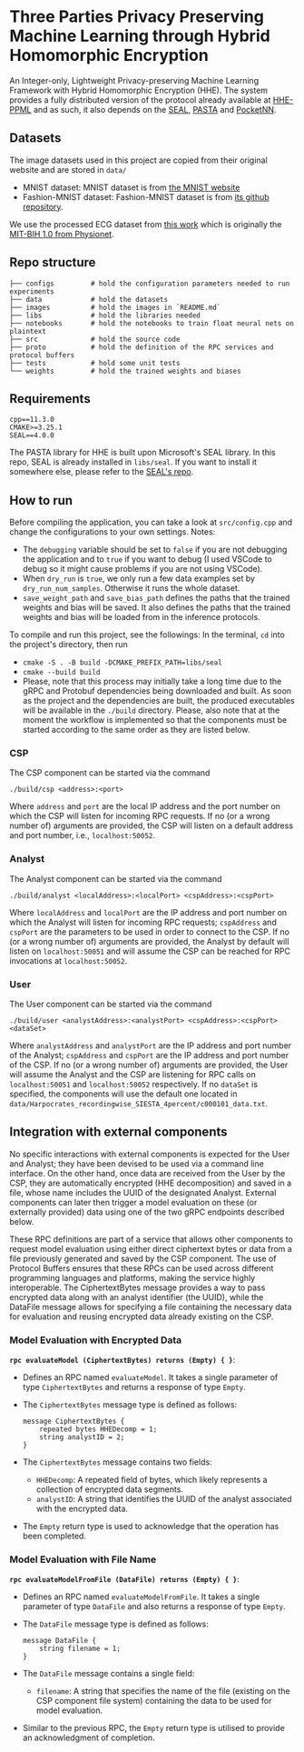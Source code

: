 # Three Parties Privacy Preserving Machine Learning through Hybrid Homomorphic Encryption

An Integer-only, Lightweight Privacy-preserving Machine Learning Framework with Hybrid Homomorphic Encryption (HHE). The system provides a fully distributed version of the protocol already available at [HHE-PPML](https://github.com/iammrgenie/hhe_ppml)
and as such, it also depends on the [SEAL](https://github.com/microsoft/SEAL), [PASTA](https://github.com/IAIK/hybrid-HE-framework) and [PocketNN](https://github.com/khoaguin/PocketNN).

## Datasets

The image datasets used in this project are copied from their original website and are stored in `data/`

- MNIST dataset: MNIST dataset is from [the MNIST website](http://yann.lecun.com/exdb/mnist/)
- Fashion-MNIST dataset: Fashion-MNIST dataset is from [its github repository](https://github.com/zalandoresearch/fashion-mnist).

We use the processed ECG dataset from [this work](https://github.com/SharifAbuadbba/split-learning-1D) which is originally the [MIT-BIH 1.0 from Physionet](https://www.physionet.org/content/mitdb/1.0.0/).

## Repo structure

```
├── configs         # hold the configuration parameters needed to run experiments
├── data            # hold the datasets
├── images          # hold the images in `README.md`
├── libs            # hold the libraries needed
├── notebooks       # hold the notebooks to train float neural nets on plaintext 
├── src             # hold the source code
├── proto           # hold the definition of the RPC services and protocol buffers
├── tests           # hold some unit tests
└── weights         # hold the trained weights and biases
```

## Requirements

`cpp==11.3.0`  
`CMAKE>=3.25.1`  
`SEAL==4.0.0`

The PASTA library for HHE is built upon Microsoft's SEAL library. In this repo, SEAL is already installed in `libs/seal`. If you want to install it somewhere else, please refer to the [SEAL's repo](https://github.com/microsoft/SEAL).

## How to run

Before compiling the application, you can take a look at `src/config.cpp` and change the configurations to your own settings. Notes:

- The `debugging` variable should be set to `false` if you are not debugging the application and to `true` if you want to debug (I used VSCode to debug so it might cause problems if you are not using VSCode).
- When `dry_run` is `true`, we only run a few data examples set by `dry_run_num_samples`. Otherwise it runs the whole dataset.
- `save_weight_path` and `save_bias_path` defines the paths that the trained weights and bias will be saved. It also defines the paths that the trained weights and bias will be loaded from in the inference protocols.

To compile and run this project, see the followings:
In the terminal, `cd` into the project's directory, then run
- `cmake -S . -B build -DCMAKE_PREFIX_PATH=libs/seal`  
- `cmake --build build`  
- Please, note that this process may initially take a long time due to the gRPC and Protobuf dependencies being downloaded and built. As soon as the project and the dependencies are built, the produced executables will be available in the `./build` directory. Please, also note that at the moment the workflow is implemented so that the components must be started according to the same order as they are listed below.

### CSP
The CSP component can be started via the command
```
./build/csp <address>:<port>
```
Where `address` and `port` are the local IP address and the port number on which the CSP will listen for incoming RPC requests. If no (or a wrong number of) arguments are provided, the CSP will listen on a default address and port number, i.e., `localhost:50052`.

### Analyst
The Analyst component can be started via the command
```
./build/analyst <localAddress>:<localPort> <cspAddress>:<cspPort>
```
Where `localAddress` and `localPort` are the IP address and port number on which the Analyst will listen for incoming RPC requests; `cspAddress` and `cspPort` are the parameters to be used in order to connect to the CSP. If no (or a wrong number of) arguments are provided, the Analyst by default will listen on `localhost:50051` and will assume the CSP can be reached for RPC invocations at `localhost:50052`.

### User
The User component can be started via the command
```
./build/user <analystAddress>:<analystPort> <cspAddress>:<cspPort> <dataSet>
```
Where `analystAddress` and `analystPort` are the IP address and port number of the Analyst; `cspAddress` and `cspPort` are the IP address and port number of the CSP. If no (or a wrong number of) arguments are provided, the User will assume the Analyst and the CSP are listening for RPC calls on `localhost:50051` and `localhost:50052` respectively. If no `dataSet` is specified, the components will use the default one located in `data/Harpocrates_recordingwise_SIESTA_4percent/c000101_data.txt`.

## Integration with external components
No specific interactions with external components is expected for the User and Analyst; they have been devised to be used via a command line interface. On the other hand, once data are received from the User by the CSP, they are automatically encrypted (HHE decomposition) and saved in a file, whose name includes the UUID of the designated Analyst. External components can later then trigger a model evaluation on these (or externally provided) data using one of the two gRPC endpoints described below.

These RPC definitions are part of a service that allows other components to request model evaluation using either direct ciphertext bytes or data from a file previously generated and saved by the CSP component. The use of Protocol Buffers ensures that these RPCs can be used across different programming languages and platforms, making the service highly interoperable. The CiphertextBytes message provides a way to pass encrypted data along with an analyst identifier (the UUID), while the DataFile message allows for specifying a file containing the necessary data for evaluation and reusing encrypted data already existing on the CSP.

### Model Evaluation with Encrypted Data

**`rpc evaluateModel (CiphertextBytes) returns (Empty) { }`**:
- Defines an RPC named `evaluateModel`. It takes a single parameter of type `CiphertextBytes` and returns a response of type `Empty`.
- The `CiphertextBytes` message type is defined as follows:

  ```proto3
  message CiphertextBytes {
      repeated bytes HHEDecomp = 1;
      string analystID = 2;
  }
  ```

- The `CiphertextBytes` message contains two fields:
     - `HHEDecomp`: A repeated field of bytes, which likely represents a collection of encrypted data segments.
     - `analystID`: A string that identifies the UUID of the analyst associated with the encrypted data.
- The `Empty` return type is used to acknowledge that the operation has been completed.


### Model Evaluation with File Name

**`rpc evaluateModelFromFile (DataFile) returns (Empty) { }`**:
- Defines an RPC named `evaluateModelFromFile`. It takes a single parameter of type `DataFile` and also returns a response of type `Empty`.
- The `DataFile` message type is defined as follows:

  ```proto3
  message DataFile {
      string filename = 1;
  }
  ```

- The `DataFile` message contains a single field:
     - `filename`: A string that specifies the name of the file (existing on the CSP component file system) containing the data to be used for model evaluation.
- Similar to the previous RPC, the `Empty` return type is utilised to provide an acknowledgment of completion.